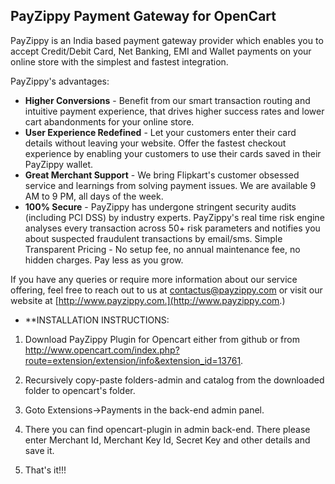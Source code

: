 ## PayZippy Payment Gateway for OpenCart

PayZippy is an India based payment gateway provider which enables you to accept Credit/Debit Card, Net Banking, EMI and Wallet payments on your online store with the simplest and fastest integration.

PayZippy's advantages:
* **Higher Conversions** - Benefit from our smart transaction routing and intuitive payment experience, that drives higher success rates and lower cart abandonments for your online store.
* **User Experience Redefined** - Let your customers enter their card details without leaving your website. Offer the fastest checkout experience by enabling your customers to use their cards saved in their PayZippy wallet.
* **Great Merchant Support** - We bring Flipkart's customer obsessed service and learnings from solving payment issues. We are available 9 AM to 9 PM, all days of the week.
* **100% Secure** - PayZippy has undergone stringent security audits (including PCI DSS) by industry experts. PayZippy's real time risk engine analyses every transaction across 50+ risk parameters and notifies you about suspected fraudulent transactions by email/sms.
Simple Transparent Pricing - No setup fee, no annual maintenance fee, no hidden charges. Pay less as you grow.

If you have any queries or require more information about our service offering, feel free to reach out to us at [contactus@payzippy.com](contactus@payzippy.com) or visit our website at [http://www.payzippy.com.](http://www.payzippy.com.)

* **INSTALLATION INSTRUCTIONS:

1) Download PayZippy Plugin for Opencart either from github or from http://www.opencart.com/index.php?route=extension/extension/info&extension_id=13761.

2) Recursively copy-paste folders-admin and catalog from the downloaded folder to opencart's folder.

3) Goto Extensions->Payments in the back-end admin panel.

4) There you can find opencart-plugin in admin back-end. There please enter Merchant Id, Merchant Key Id, Secret Key and other details and save it.

5) That's it!!!
